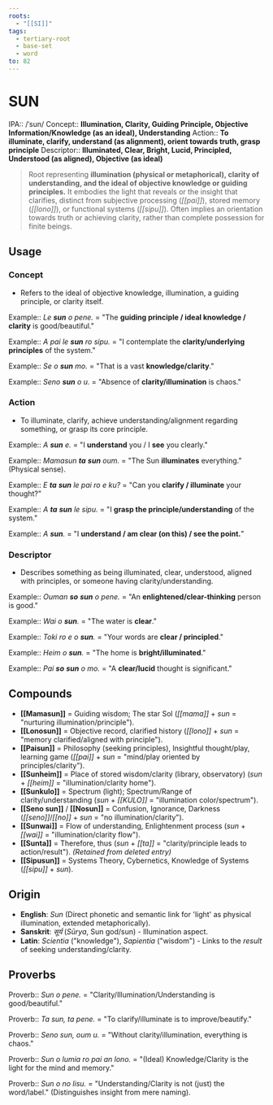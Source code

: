 ```yaml
---
roots:
  - "[[SI]]"
tags:
  - tertiary-root
  - base-set
  - word
to: 82
---
```


# SUN

IPA::				/ˈsun/
Concept::		**Illumination, Clarity, Guiding Principle, Objective Information/Knowledge (as an ideal), Understanding**
Action::		**To illuminate, clarify, understand (as alignment), orient towards truth, grasp principle**
Descriptor::	**Illuminated, Clear, Bright, Lucid, Principled, Understood (as aligned), Objective (as ideal)**

> Root representing **illumination (physical or metaphorical), clarity of understanding, and the ideal of objective knowledge or guiding principles.** It embodies the light that reveals or the insight that clarifies, distinct from subjective processing (*[[pai]]*), stored memory (*[[lono]]*), or functional systems (*[[sipu]]*). Often implies an orientation towards truth or achieving clarity, rather than complete possession for finite beings.

## Usage

### Concept
*   Refers to the ideal of objective knowledge, illumination, a guiding principle, or clarity itself.

Example::   *Le **sun** o pene.* = "The **guiding principle / ideal knowledge / clarity** is good/beautiful."

Example::   *A pai le **sun** ro sipu.* = "I contemplate the **clarity/underlying principles** of the system."

Example::   *Se o **sun** mo.* = "That is a vast **knowledge/clarity**."

Example::   *Seno **sun** o u.* = "Absence of **clarity/illumination** is chaos."

### Action
*   To illuminate, clarify, achieve understanding/alignment regarding something, or grasp its core principle. 

Example::   *A **sun** e.* = "I **understand** you / I **see** you clearly."

Example::   *Mamasun **ta** **sun** oum.* = "The Sun **illuminates** everything." (Physical sense).

Example::   *E **ta** **sun** le pai ro e ku?* = "Can you **clarify / illuminate** your thought?"

Example::   *A **ta** **sun** le sipu.* = "I **grasp the principle/understanding** of the system."

Example::   *A **sun**.* = "I **understand / am clear (on this) / see the point.**"

### Descriptor
*   Describes something as being illuminated, clear, understood, aligned with principles, or someone having clarity/understanding.

Example::   *Ouman **so** **sun** o pene.* = "An **enlightened/clear-thinking** person is good."

Example::   *Wai o **sun**.* = "The water is **clear**."

Example::   *Toki ro e o **sun**.* = "Your words are **clear / principled**."

Example::   *Heim o **sun**.* = "The home is **bright/illuminated**."

Example::   *Pai **so** **sun** o mo.* = "A **clear/lucid** thought is significant."

## Compounds

*   **[[Mamasun]]** = Guiding wisdom; The star Sol (*[[mama]]* + *sun* = "nurturing illumination/principle").
*   **[[Lonosun]]** = Objective record, clarified history (*[[lono]]* + *sun* = "memory clarified/aligned with principle").
*   **[[Paisun]]** = Philosophy (seeking principles), Insightful thought/play, learning game (*[[pai]]* + *sun* = "mind/play oriented by principles/clarity").
*   **[[Sunheim]]** = Place of stored wisdom/clarity (library, observatory) (*sun* + *[[heim]]* = "illumination/clarity home").
*   **[[Sunkulo]]** = Spectrum (light); Spectrum/Range of clarity/understanding (*sun* + *[[KULO]]* = "illumination color/spectrum").
*   **[[Seno sun]]** / **[[Nosun]]** = Confusion, Ignorance, Darkness (*[[seno]]*/*[[no]]* + *sun* = "no illumination/clarity").
*   **[[Sunwai]]** = Flow of understanding, Enlightenment process (*sun* + *[[wai]]* = "illumination/clarity flow").
*   **[[Sunta]]** = Therefore, thus (*sun* + *[[ta]]* = "clarity/principle leads to action/result"). *(Retained from deleted entry)*
*   **[[Sipusun]]** = Systems Theory, Cybernetics, Knowledge of Systems (*[[sipu]]* + *sun*).

## Origin

*   **English**: _Sun_ (Direct phonetic and semantic link for 'light' as physical illumination, extended metaphorically).
*   **Sanskrit**: _सूर्य_ (_Sūrya_, Sun god/sun) - Illumination aspect.
*   **Latin**: _Scientia_ ("knowledge"), _Sapientia_ ("wisdom") - Links to the *result* of seeking understanding/clarity.

## Proverbs

Proverb:: *Sun o pene.* = "Clarity/Illumination/Understanding is good/beautiful."

Proverb:: *Ta sun, ta pene.* = "To clarify/illuminate is to improve/beautify."

Proverb:: *Seno sun, oum u.* = "Without clarity/illumination, everything is chaos."

Proverb:: *Sun o lumia ro pai an lono.* = "(Ideal) Knowledge/Clarity is the light for the mind and memory."

Proverb:: *Sun o no lisu.* = "Understanding/Clarity is not (just) the word/label." (Distinguishes insight from mere naming).
